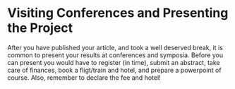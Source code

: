 # Visiting Conferences and Presenting the Project 

After you have published your article, and took a well deserved break, it is common to present your results at conferences and symposia. Before you can present you would have to register (in time), submit an abstract, take care of finances, book a fligt/train and hotel, and prepare a powerpoint of course.
Also, remember to declare the fee and hotel!
